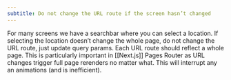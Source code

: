 ```yaml
---
subtitle: Do not change the URL route if the screen hasn’t changed
---
```


For many screens we have a searchbar where you can select a location. If selecting the location doesn’t change the whole page, do not change the URL route, just update query params. Each URL route should reflect a whole page. This is particularly important in [[Next.js]] Pages Router as URL changes trigger full page rerenders no matter what. This will interrupt any an animations (and is inefficient).